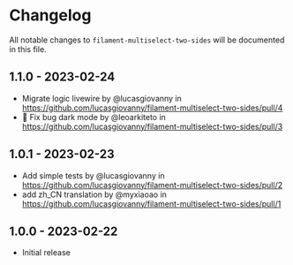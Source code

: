 # Changelog

All notable changes to `filament-multiselect-two-sides` will be documented in this file.

## 1.1.0 - 2023-02-24

* Migrate logic livewire by @lucasgiovanny in https://github.com/lucasgiovanny/filament-multiselect-two-sides/pull/4
* :memo: Fix bug dark mode by @leoarkiteto in https://github.com/lucasgiovanny/filament-multiselect-two-sides/pull/3

## 1.0.1 - 2023-02-23

* Add simple tests by @lucasgiovanny in https://github.com/lucasgiovanny/filament-multiselect-two-sides/pull/2
* add zh_CN translation by @myxiaoao in https://github.com/lucasgiovanny/filament-multiselect-two-sides/pull/1

## 1.0.0 - 2023-02-22

- Initial release
